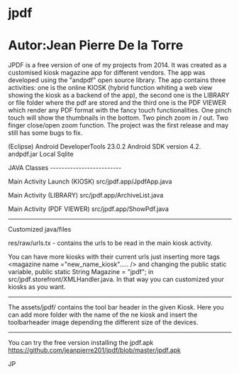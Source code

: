 # jpdf
# Autor:Jean Pierre De la Torre

JPDF is a free version of one of my projects from 2014. It was created as a customised kiosk magazine app for different vendors. The app was developed using the "andpdf" open source library. The app contains three activities: one is the online KIOSK (hybrid function whiting a web view showing the kiosk as a backend of the app), the second one is the LIBRARY or file folder where the pdf are stored and the third one is the PDF VIEWER which render any PDF format with the fancy touch functionalities. One pinch touch will show the thumbnails in the bottom. Two pinch zoom in / out. Two finger close/open zoom function. The project was the first release and may still has some bugs to fix.

(Eclipse) Android DeveloperTools 23.0.2
Android SDK version 4.2.
andpdf.jar
Local Sqlite


JAVA Classes -------------------------

Main Activity Launch (KIOSK)
src/jpdf.app/JpdfApp.java

Main Activity (LIBRARY)
src/jpdf.app/ArchiveList.java

Main Activity (PDF VIEWER)
src/jpdf.app/ShowPdf.java

---------------------------------------

Customized java/files


res/raw/urls.tx - contains the urls to be read in the main kiosk activity.

<magazine name ="jpdf">
	    <url_kiosk url_kiosk = "http://jpspotit.orgfree.com/wordpress/pdf-magazine-shop/" />
	    <url_news url_news = "http://jpspotit.orgfree.com/wordpress/pdf-magazine-news/" />
	    <url_website url_website = "http://jpspotit.orgfree.com/wordpress/" />
		<url_help url_help= "http://jpspotit.orgfree.com/wordpress/pdf-magazine-info/" />	
</magazine>

You can have more kiosks with their current urls just inserting more tags <magazine name ="new_name_kiosk"..... /> and changing the public static variable, public static String Magazine = "jpdf"; in src/jpdf.storefront/XMLHandler.java.
In that way you can customized your kiosks as you want.
____________________________________________________________________________________________________________________________

The assets/jpdf/ contains the tool bar header in the given Kiosk. Here you can add more folder with the name of the ne kiosk and insert the toolbarheader image depending the different size of the devices.

____________________________________________________________________________________________________________________________

You can try the free version installing the jpdf.apk
https://github.com/jeanpierre201/jpdf/blob/master/jpdf.apk

JP






